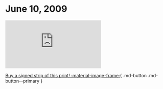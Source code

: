 # June 10, 2009

![](https://www.achewood.com/comic.php?date=06102009)

[Buy a signed strip of this print! :material-image-frame:](https://achewood-holiday-pop-up.myshopify.com/products/strip#06102009){ .md-button .md-button--primary }
